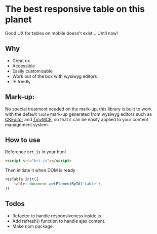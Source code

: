 # The best responsive table on this planet

Good UX for tables on mobile doesn't exist... Until now!


## Why

- Great ux
- Accessible
- Easily customisable
- Work out of the box with wysiwyg editors
- IE friedly

## Mark-up: 

No special treatment needed on the mark-up, this library is built to work with the default `table` mark-up generated from wysiwyg editors such as [CKEditor](https://ckeditor.com/) and [TinyMCE](https://www.tiny.cloud/), so that it can be easily applied to your content management system.


## How to use

Reference `brt.js` in your html

```Html
<script src="brt.js"></script>
```
Then initiate it when DOM is ready

```JavaScript
resTable.init({
    table: document.getElementById('table'),
})
```


## Todos

 - Refactor to handle responsiveness inside js
 - Add refresh() function to handle ajax content.
 - Make npm package.